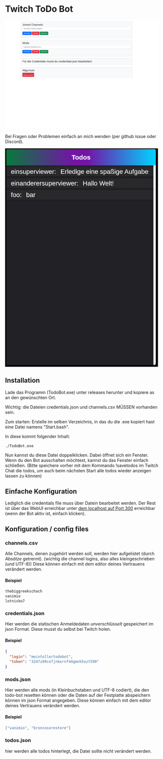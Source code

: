 # Twitch ToDo Bot

![Admin Panel](https://raw.githubusercontent.com/HeroAAXC/TwitchTodoBotImages/f31658cc7d2fd32618851a7582806333ae2a0287/AdminPanel.png "Twitch Todo Bot Admin Panel")

Bei Fragen oder Problemen einfach an mich wenden (per github issue oder Discord).

![OBS Gui](https://raw.githubusercontent.com/HeroAAXC/TwitchTodoBotImages/f31658cc7d2fd32618851a7582806333ae2a0287/todo_chat.png "OBS Gui")

## Installation

Lade das Programm (TodoBot.exe) unter releases herunter und kopiere as an den gewünschten Ort.

Wichtig: die Dateien credentials.json und channels.csv MÜSSEN vorhanden sein.

Zum starten: Erstelle im selben Verzeichnis, in das du die .exe kopiert hast eine Datei namens "Start.bash".

In diese kommt folgender Inhalt:
```bash
./TodoBot.exe
```
Nun kannst du diese Datei doppelklicken. Dabei öffnet sich ein Fenster. Wenn du den Bot ausschalten möchtest, kannst du das Fenster einfach schließen. (Bitte speichere vorher mit dem Kommando !savetodos im Twitch Chat die todos, um auch beim nächsten Start alle todos wieder anzeigen lassen zu können)

## Einfache Konfiguration
Lediglich die credentials file muss über Datein bearbeitet werden.
Der Rest ist über das WebUI erreichbar unter [dem localhost auf Port 300](http://localhost:3000/) erreichbar (wenn der Bot aktiv ist, einfach klicken).

## Konfiguration / config files

### channels.csv

Alle Channels, denen zugehört werden soll, werden hier aufgelistet (durch _Absätze_ getrennt). (wichtig die channel logins, also alles kleingeschrieben (und UTF-8))
Diese können einfach mit dem editor deines Vertrauens verändert werden.

#### Beispiel

```csv
thebiggreekschach
vanimio
lotnisko7
```

### credentials.json

Hier werden die statischen Anmeldedaten _unverschlüsselt_ gespeichert im json Format.
Diese musst du selbst bei Twitch holen.

#### Beispiel

```json
{
  "login": "meintollertodobot",
  "token": "3247z89cefjnkernf44gmnk5ozt590"
}
```

### mods.json

Hier werden alle mods (in Kleinbuchstaben und UTF-8 codiert), die den todo-bot resetten können oder die Daten auf der Festplatte abspeichern können im json Format angegeben.
Diese können einfach mit dem editor deines Vertrauens verändert werden.

#### Beispiel

```json
["vanimio", "broncosorestore"]
```

### todos.json

hier werden alle todos hinterlegt, die Datei sollte nicht verändert werden.
